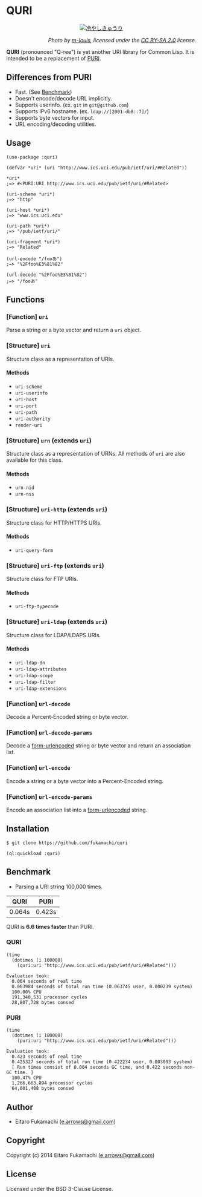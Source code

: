 # QURI

<p align=center><a href="https://www.flickr.com/photos/m-louis/8209540334/"><img src="http://c1.staticflickr.com/9/8202/8209540334_261582582c_h.jpg" alt="冷やしきゅうり"></a></p>
<p align=right><i>Photo by <a href="https://www.flickr.com/photos/m-louis/">m-louis</a>, licensed under the <a href="https://creativecommons.org/licenses/by-sa/2.0/">CC BY-SA 2.0</a> license.</i></p>

**QURI** (pronounced "Q-ree") is yet another URI library for Common Lisp. It is intended to be a replacement of [PURI](http://puri.b9.com).

## Differences from PURI

- Fast. (See [Benchmark](#benchmark))
- Doesn't encode/decode URL implicitly.
- Supports userinfo. (ex. `git` in `git@github.com`)
- Supports IPv6 hostname. (ex. `ldap://[2001:db8::7]/`)
- Supports byte vectors for input.
- URL encoding/decoding utilities.

## Usage

```common-lisp
(use-package :quri)

(defvar *uri* (uri "http://www.ics.uci.edu/pub/ietf/uri/#Related"))

*uri*
;=> #<PURI:URI http://www.ics.uci.edu/pub/ietf/uri/#Related>

(uri-scheme *uri*)
;=> "http"

(uri-host *uri*)
;=> "www.ics.uci.edu"

(uri-path *uri*)
;=> "/pub/ietf/uri/"

(uri-fragment *uri*)
;=> "Related"

(url-encode "/fooあ")
;=> "%2Ffoo%E3%81%82"

(url-decode "%2Ffoo%E3%81%82")
;=> "/fooあ"
```

## Functions

### \[Function] `uri`

Parse a string or a byte vector and return a `uri` object.

### \[Structure] `uri`

Structure class as a representation of URIs.

#### Methods

- `uri-scheme`
- `uri-userinfo`
- `uri-host`
- `uri-port`
- `uri-path`
- `uri-authority`
- `render-uri`

### \[Structure] `urn` (extends `uri`)

Structure class as a representation of URNs. All methods of `uri` are also available for this class.

#### Methods

- `urn-nid`
- `urn-nss`

### \[Structure] `uri-http` (extends `uri`)

Structure class for HTTP/HTTPS URIs.

#### Methods

- `uri-query-form`

### \[Structure] `uri-ftp` (extends `uri`)

Structure class for FTP URIs.

#### Methods

- `uri-ftp-typecode`

### \[Structure] `uri-ldap` (extends `uri`)

Structure class for LDAP/LDAPS URIs.

#### Methods

- `uri-ldap-dn`
- `uri-ldap-attributes`
- `uri-ldap-scope`
- `uri-ldap-filter`
- `uri-ldap-extensions`

### \[Function] `url-decode`

Decode a Percent-Encoded string or byte vector.

### \[Function] `url-decode-params`

Decode a [form-urlencoded](http://tools.ietf.org/html/rfc1866#section-8.2.1) string or byte vector and return an association list.

### \[Function] `url-encode`

Encode a string or a byte vector into a Percent-Encoded string.

### \[Function] `url-encode-params`

Encode an association list into a [form-urlencoded](http://tools.ietf.org/html/rfc1866#section-8.2.1) string.

## Installation

```
$ git clone https://github.com/fukamachi/quri
```

```common-lisp
(ql:quickload :quri)
```

## Benchmark

- Parsing a URI string 100,000 times.

|  QURI  |  PURI  |
|--------|--------|
| 0.064s | 0.423s |

QURI is **6.6 times faster** than PURI.

### QURI

```common-lisp
(time
  (dotimes (i 100000)
    (quri:uri "http://www.ics.uci.edu/pub/ietf/uri/#Related")))
```

```
Evaluation took:
  0.064 seconds of real time
  0.063984 seconds of total run time (0.063745 user, 0.000239 system)
  100.00% CPU
  191,340,531 processor cycles
  28,807,728 bytes consed
```

### PURI

```common-lisp
(time
  (dotimes (i 100000)
    (puri:uri "http://www.ics.uci.edu/pub/ietf/uri/#Related")))
```

```
Evaluation took:
  0.423 seconds of real time
  0.425327 seconds of total run time (0.422234 user, 0.003093 system)
  [ Run times consist of 0.004 seconds GC time, and 0.422 seconds non-GC time. ]
  100.47% CPU
  1,266,663,894 processor cycles
  64,001,408 bytes consed
```

## Author

* Eitaro Fukamachi (e.arrows@gmail.com)

## Copyright

Copyright (c) 2014 Eitaro Fukamachi (e.arrows@gmail.com)

## License

Licensed under the BSD 3-Clause License.
